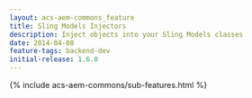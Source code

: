 ```yaml
---
layout: acs-aem-commons_feature
title: Sling Models Injectors
description: Inject objects into your Sling Models classes
date: 2014-04-08
feature-tags: backend-dev
initial-release: 1.6.0
---
```

{% include acs-aem-commons/sub-features.html %}
